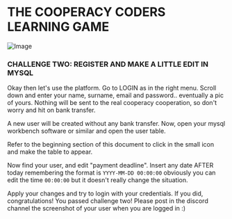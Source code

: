 # THE COOPERACY CODERS LEARNING GAME

![Image](/assets/image/github/image3.png)


### CHALLENGE TWO: REGISTER AND MAKE A LITTLE EDIT IN MYSQL

Okay then let's use the platform.
Go to LOGIN as in the right menu.
Scroll down and enter your name,
surname, email and password..
eventually a pic of yours.
Nothing will be sent to the 
real cooperacy cooperation, so
don't worry and hit on bank transfer.


A new user will be created without any 
bank transfer. Now, open your mysql
workbench software or similar and
open the user table.

Refer to the beginning section of this
document to click in the small icon and
make the table to appear.


Now find your user, and edit "payment
deadline". Insert any date AFTER today
remembering the format is `YYYY-MM-DD 00:00:00`
obviously you can edit the time `00:00:00`
but it doesn't really change the situation.


Apply your changes and try to login with
your credentials. If you did, congratulations!
You passed challenge two! Please post in
the discord channel the screenshot of your
user when you are logged in :)
